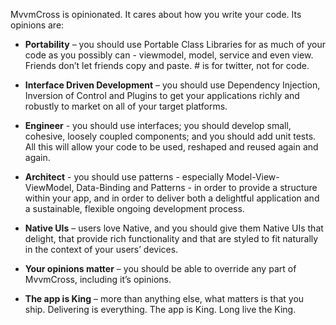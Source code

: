 MvvmCross is opinionated. It cares about how you write your code. Its opinions are:

* **Portability** – you should use Portable Class Libraries for as much of your code as you possibly can - viewmodel, model, service and even view. Friends don’t let friends copy and paste. # is for twitter, not for code.

* **Interface Driven Development** – you should use Dependency Injection, Inversion of Control and Plugins to get your applications richly and robustly to market on all of your target platforms.

* **Engineer** - you should use interfaces; you should develop small, cohesive, loosely coupled components; and you should add unit tests. All this will allow your code to be used, reshaped and reused again and again.

* **Architect** - you should use patterns - especially Model-View-ViewModel, Data-Binding and Patterns - in order to provide a structure within your app, and in order to deliver both a delightful application and a sustainable, flexible ongoing development process.

* **Native UIs** – users love Native, and you should give them Native UIs that delight, that provide rich functionality and that are styled to fit naturally in the context of your users’ devices.

* **Your opinions matter** – you should be able to override any part of MvvmCross, including it’s opinions.

* **The app is King** – more than anything else, what matters is that you ship. Delivering is everything. The app is King. Long live the King.